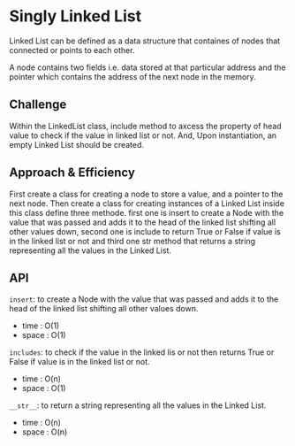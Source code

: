 # Singly Linked List

Linked List can be defined as a data structure that containes of nodes that connected or points to each other.

A node contains two fields i.e. data stored at that particular address and the pointer which contains the address of the next node in the memory.

## Challenge

Within the LinkedList class, include method to axcess the property of head value to check if the value in linked list or not. And, Upon instantiation, an empty Linked List should be created.

## Approach & Efficiency

First create a class for creating a node to store a value, and a pointer to the next node. Then create a  class for creating instances of a Linked List inside this class define three methode. first one is insert to create a Node with the value that was passed and adds it to the head of the linked list shifting all other values down, second one is include to return True or False if value is in the linked list or not and third one str method that returns a string representing all the values in the Linked List.

## API

`insert`: to create a Node with the value that was passed and adds it to the head of the linked list shifting all other values down.

- time : O(1)
- space : O(1)

`includes`: to check if the value in the linked lis or not then returns True or False if value is in the linked list or not.

- time : O(n)
- space : O(1)

`__str__`: to return a string representing all the values in the Linked List.

- time : O(n)
- space : O(n)
